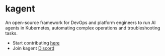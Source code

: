 # kagent

An open-source framework for DevOps and platform engineers to run AI agents in Kubernetes, automating complex operations and troubleshooting tasks.

- Start contributing [here](https://github.com/kagent-dev/kagent)
- Join kagent [Discord](https://discord.com/invite/Fu3k65f2k3)
